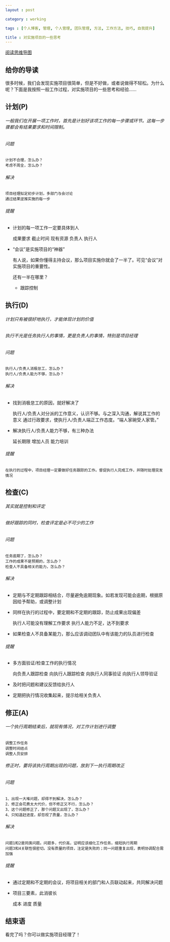 ```yaml
---
layout : post

category : working

tags : [个人博客, 管理, 个人管理, 团队管理, 方法, 工作方法, 技巧, 自我提升]

title : 对实施项目的一些思考
---
```


[阅读思维导图](https://www.mindmeister.com/external/drive/do_open?file_id=0B6K98da0px63Q0xXSnY3RTN1emM)

## 给你的导读

很多时候，我们会发现实施项目很简单，但是不好做，或者说做得不轻松。为什么呢？下面是我按照一般工作过程，对实施项目的一些思考和经验……


## 计划(P)

###### 一般我们在开展一项工作时，首先是计划好该项工作的每一步骤或环节。这每一步骤都会有结果要求和时间限制。

###### 问题

	计划不合理，怎么办？
	考虑不周全，怎么办？

###### 解决

	项目经理拟定初步计划，多部门与会讨论
	通过结果逆推实施的每一步

###### 提醒

- 计划的每一项工作一定要具体到人

	成果要求
	截止时间
	现有资源
	负责人
	执行人
	
- “会议”是实施项目的“神器”

	有人说，如果你懂得主持会议，那么项目实施你就会了一半了。可见“会议”对实施项目的重要性。

	还有一半在哪里？
	 - 跟踪控制

## 执行(D)

###### 计划只有被很好地执行，才能体现计划的价值

###### 执行不光是任务执行人的事情，更是负责人的事情，特别是项目经理


###### 问题

	执行人/负责人消极怠工，怎么办？
	执行人/负责人能力不够，怎么办？

###### 解决

- 找到消极怠工的原因，就好解决了

	执行人/负责人对分派的工作意义，认识不够。与之深入沟通，解说其工作的意义
	通过行政要求，使执行人/负责人端正工作态度。“端人家碗受人家管。”
	
- 解决执行人/负责人能力不够，有三种办法

	延长期限
	增加人员
	能力培训

###### 提醒

	在执行的过程中，项目经理一定要做好任务跟踪的工作。督促执行人完成工作，并随时处理突发情况

## 检查(C)

###### 其实就是控制和评定

###### 做好跟踪的同时，检查评定是必不可少的工作

###### 问题

	任务逾期了，怎么办？
	工作的成果不是预期的，怎么办？
	检查人不具备相关的能力，怎么办？

###### 解决

- 定期与不定期跟踪相结合，尽量避免逾期现象。如若发现可能会逾期，根据原因给予帮助，或调整计划

- 同样在执行的过程中，要定期和不定期的跟踪，防止成果出现偏差

	执行人可能没有理解工作要求
	执行人能力不足，达不到要求

- 如果检查人不具备某能力，那么应该调动团队中有该能力的队员进行检查

###### 提醒

- 多方面验证/检查工作的执行情况

	向负责人跟踪检查
	向执行人跟踪检查
	向执行人同事验证
	向执行人领导验证

- 及时把问题和建议反馈给执行人

- 定期把执行情况收集起来，提示给相关负责人

## 修正(A)


###### 一个执行周期结束后，就现有情况，对工作计划进行调整

	调整工作任务
	调整时间结点
	调整人员安排
	
###### 修正时，要将该执行周期出现的问题，放到下一执行周期改正

###### 问题

	1、出现一大堆问题，却得不到解决，怎么办？
	2、修正会花费太大代价，但不修正又不行，怎么办？
	3、这个问题修正了，那个问题又出现了，怎么办？
	4、只知道赶进度，却忽视了质量，怎么办？

###### 解决

	问题1和2是同类问题。问题多，代价高，证明应该细化工作任务，缩短执行周期
	问题3和4关联性很密切。没有质量的项目，注定是失败的；同一问题重复出现，表明协调配合需加强

###### 提醒

- 通过定期和不定期的会议，将项目相关的部门和人员联动起来，共同解决问题

- 项目三要素，此消彼长

	成本
	进度
	质量

## 结束语

看完了吗？你可以做实施项目经理了！